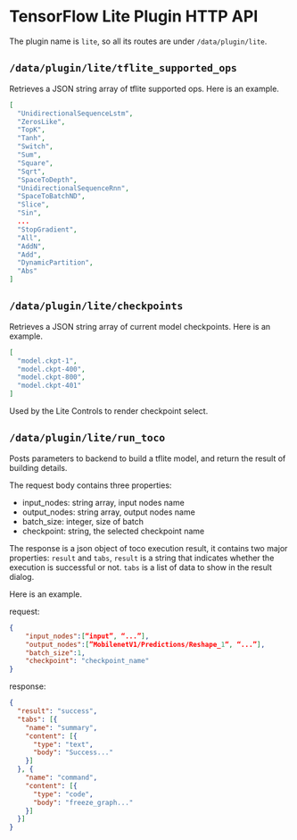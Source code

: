 # TensorFlow Lite Plugin HTTP API

The plugin name is `lite`, so all its routes are under
`/data/plugin/lite`.

## `/data/plugin/lite/tflite_supported_ops`

Retrieves a JSON string array of tflite supported ops.
Here is an example.

```json
[
  "UnidirectionalSequenceLstm",
  "ZerosLike",
  "TopK",
  "Tanh",
  "Switch",
  "Sum",
  "Square",
  "Sqrt",
  "SpaceToDepth",
  "UnidirectionalSequenceRnn",
  "SpaceToBatchND",
  "Slice",
  "Sin",
  ...
  "StopGradient",
  "All",
  "AddN",
  "Add",
  "DynamicPartition",
  "Abs"
]
```

## `/data/plugin/lite/checkpoints`

Retrieves a JSON string array of current model checkpoints.
Here is an example.

```json
[
  "model.ckpt-1",
  "model.ckpt-400",
  "model.ckpt-800",
  "model.ckpt-401"
]
```

Used by the Lite Controls to render checkpoint select.

## `/data/plugin/lite/run_toco`

Posts parameters to backend to build a tflite model, and return the result of
building details.

The request body contains three properties:
  * input_nodes: string array, input nodes name
  * output_nodes: string array, output nodes name
  * batch_size: integer, size of batch
  * checkpoint: string, the selected checkpoint name

The response is a json object of toco execution result, it contains two major
properties: `result` and `tabs`, `result` is a string that indicates whether
the execution is successful or not. `tabs` is a list of data to show in the
result dialog.

Here is an example.

request:

```json
{
    "input_nodes":[“input”, “...”],
    "output_nodes":[”MobilenetV1/Predictions/Reshape_1“, “...”],
    "batch_size":1,
    "checkpoint": "checkpoint_name"
}

```

response:

```json
{
  "result": "success",
  "tabs": [{
    "name": "summary",
    "content": [{
      "type": "text",
      "body": "Success..."
    }]
  }, {
    "name": "command",
    "content": [{
      "type": "code",
      "body": "freeze_graph..."
    }]
  }]
}
```
